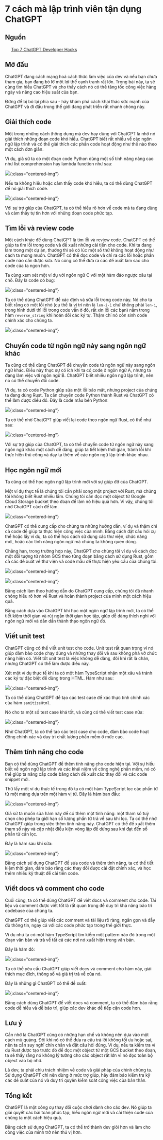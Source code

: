 # 7 cách mà lập trình viên tận dụng ChatGPT

## Nguồn

<img src="../../assets/images/bytebytego.png" width="16" height="16"/> [Top 7 ChatGPT Developer Hacks](https://www.youtube.com/watch?v=9W_U1y7RYuE)

## Mở đầu

ChatGPT đang cách mạng hoá cách thức làm việc của dev và nếu bạn chưa tham gia, bạn đang bỏ lỡ một lợi thế cạnh tranh rất lớn. Trong bài này, ta sẽ cùng tìm hiểu ChatGPT và cho thấy cách nó có thể tăng tốc công việc hàng ngày và nâng cao hiệu suất của bạn.

Đừng để bị bỏ lại phía sau - hãy khám phá cách khai thác sức mạnh của ChatGPT và đi đầu trong thế giới đang phát triển rất nhanh chóng này.

## Giải thích code

Một trong những cách thông dụng mà dev hay dùng với ChatGPT là nhờ nó giải thích những đoạn code khó hiểu. ChatGPT biết rất nhiều về các ngôn ngữ lập trình và có thể giải thích các phần code hoạt động như thế nào theo một cách đơn giản.

Ví dụ, giả sử ta có một đoạn code Python dùng một số tính năng nâng cao như list comprehension hay lambda function như sau:

![](../assets/ByteByteGo/chatgpt_hacks/figure1.png){:class="centered-img"}

Nếu ta không hiểu hoặc cảm thấy code khó hiểu, ta có thể dùng ChatGPT để nó giải thích code. 

![](../assets/ByteByteGo/chatgpt_hacks/figure2.png){:class="centered-img"}

Với sự trợ giúp của ChatGPT, ta có thể hiểu rõ hơn về code mà ta đang dùng và cảm thấy tự tin hơn với những đoạn code phức tạp.

## Tìm lỗi và review code

Một cách khác để dùng ChatGPT là tìm lỗi và review code. ChatGPT có thể giúp ta tìm lỗi trong code và đề xuất những cải tiến cho code. Khi ta đang làm trong một dự án, thường thì sẽ có lúc một số thứ không hoạt động như cách ta mong muốn. ChatGPT có thể đọc code và chỉ ra các lỗi hoặc phần code nào cần được sửa. Nó cũng có thể đưa ra các đề xuất làm sao cho code của ta ngon hơn.

Ta cùng xem xét một ví dụ với ngôn ngữ C với một hàm đảo ngược xâu tại chỗ. Đây là code có bug:

![](../assets/ByteByteGo/chatgpt_hacks/figure3.png){:class="centered-img"}

Ta có thể dùng ChatGPT để xác định và sửa lỗi trong code này. Nó cho ta biết rằng có một lỗi nhỏ (cụ thể là vị trí nên là `len-i-1` chứ không phải `len-i`, trong hình dưới thì lỗi trong code vẫn ở đó, rất xin lỗi các bạn) nằm trong hàm `reverse_string` khi hoán đổi các ký tự. Thậm chí nó còn sinh code chính xác cho chúng ta.

![](../assets/ByteByteGo/chatgpt_hacks/figure4.png){:class="centered-img"}

## Chuyển code từ ngôn ngữ này sang ngôn ngữ khác

Ta cũng có thể dùng ChatGPT để chuyển code từ ngôn ngữ này sang ngôn ngữ khác. Điều này thực sự có ích khi ta có code ở ngôn ngữ A, nhưng ta đang làm việc với ngôn ngữ B. ChatGPT biết nhiều ngôn ngữ lập trình, nên nó có thể chuyển đổi code.

Ví dụ, ta có code Python giúp sửa một lỗi bảo mât, nhưng project của chúng ta đang dùng Rust. Ta cần chuyển code Python thành Rust và ChatGPT có thể làm được điều đó. Đây là code mẫu bên Python:

![](../assets/ByteByteGo/chatgpt_hacks/figure5.png){:class="centered-img"}

Ta có thể nhờ ChatGPT giúp viết lại code theo ngôn ngữ Rust, có thể như sau:

![](../assets/ByteByteGo/chatgpt_hacks/figure6.png){:class="centered-img"}

Với sự trợ giúp của ChatGPT, ta có thể chuyển code từ ngôn ngữ này sang ngôn ngữ khác một cách dễ dàng, giúp ta tiết kiệm thời gian, tránh lỗi khi thực hiện thủ công và dạy ta thêm về các ngôn ngữ lập trình khác nhau.

## Học ngôn ngữ mới

Ta cũng có thể học ngôn ngữ lập trình mới với sự giúp đỡ của ChatGPT. 

Một ví dụ thực tế là chúng tôi cần phải xong một project với Rust, mà chúng tôi không biết Rust nhiều lắm. Chúng tôi cần đọc một object từ Google Cloud Storage bucket theo đoạn để làm nó hiệu quả hơn. Vì vậy, chúng tôi nhờ ChatGPT cách để làm.

![](../assets/ByteByteGo/chatgpt_hacks/figure7.png){:class="centered-img"}

ChatGPT có thể cung cấp cho chúng ta những hướng dẫn, ví dụ và thậm chí cả code để giúp ta thực hiện công việc của mình. Bằng cách đặt câu hỏi cụ thể hoặc lấy ví dụ, ta có thể học cách sử dụng các thư viện, chức năng mới, hoặc các tính năng ngôn ngữ mà chúng ta không quen dùng.

Chẳng hạn, trong trường hợp này, ChatGPT cho chúng tôi ví dụ về cách đọc một đối tượng từ nhóm GCS theo từng đoạn bằng cách sử dụng Rust, gồm cả các đề xuất về thư viện và code mẫu để thực hiện yêu cầu của chúng tôi.

![](../assets/ByteByteGo/chatgpt_hacks/figure8.png){:class="centered-img"}

![](../assets/ByteByteGo/chatgpt_hacks/figure9.png){:class="centered-img"}

Bằng cách làm theo hướng dẫn do ChatGPT cung cấp, chúng tôi đã nhanh chóng hiểu rõ hơn về Rust và hoàn thành project của mình một cách hiệu quả.

Bằng cách dựa vào ChatGPT khi học một ngôn ngữ lập trình mới, ta có thể tiết kiệm thời gian và rút ngắn thời gian học tập, giúp dễ dàng thích nghi với ngôn ngữ mới và dần dần thành thạo ngôn ngữ đó.

## Viết unit test

ChatGPT cũng có thể viết unit test cho code. Unit test rất quan trọng vì nó giúp đảm bảo code chạy đúng và những thay đổi về sau không phá vỡ chức năng hiện có. Viết tốt unit test là việc không dễ dàng, đôi khi rất là chán, nhưng ChatGPT có thể làm được điều này.

Xét một ví dụ thực tế khi ta có một hàm TypeScript nhận một xâu và tránh các ký tự đặc biệt để dùng trong HTML. Hàm như sau:

![](../assets/ByteByteGo/chatgpt_hacks/figure10.png){:class="centered-img"}

Ta có thể dùng ChatGPT để tạo các test case để xác thực tính chính xác của hàm `sanitizeHtml`.

Nó cho ta một số test case khá tốt, và cũng có thể viết test case nữa:

![](../assets/ByteByteGo/chatgpt_hacks/figure11.png){:class="centered-img"}

Nhờ ChatGPT, ta có thể tạo các test case cho code, đảm bảo code hoạt động chính xác và duy trì chất lượng phần mềm ở mức cao.

## Thêm tính năng cho code

Bạn có thể dùng ChatGPT để thêm tính năng cho code hiện tại. Với sự hiểu biết về ngôn ngữ lập trình và các khái niệm về công nghệ phần mềm, nó có thể giúp ta nâng cấp code bằng cách đề xuất các thay đổi và các code snippet mới.

Thử lấy một ví dụ thực tế trong đó ta có một hàm TypeScript lọc các phần tử từ một mảng dựa trên một hàm vị từ. Đây là hàm ban đầu:

![](../assets/ByteByteGo/chatgpt_hacks/figure12.png){:class="centered-img"}

Giả sử ta muốn sửa hàm này để có thêm một tính năng: một tham số tuỳ chọn cho phép ta giới hạn số lượng phần tử trả về sau khi lọc. Ta có thể nhờ ChatGPT giúp trong việc thêm tính năng này. ChatGPT có thể đề xuất thêm tham số này và cập nhật điều kiện vòng lặp để dừng sau khi đạt đến số phần tử cần lọc.

Đây là hàm sau khi sửa:

![](../assets/ByteByteGo/chatgpt_hacks/figure13.png){:class="centered-img"}

Bằng cách sử dụng ChatGPT để sửa code và thêm tính năng, ta có thể tiết kiệm thời gian, đảm bảo rằng các thay đổi được cài đặt chính xác, và học thêm nhiều kỹ thuật để cải tiến code.

## Viết docs và comment cho code

Cuối cùng, ta có thể dùng ChatGPT để viết docs và comment cho code. Tài liệu và comment được viết tốt là rất quan trọng để duy trì khả năng bảo trì codebase của chúng ta.

ChatGPT có thể giúp viết các comment và tài liệu rõ ràng, ngắn gọn và đầy đủ thông tin, ngay cả với các code phức tạp trong thế giới thực.

Ví dụ như ta có một hàm TypeScript tìm kiếm một pattern nào đó trong một đoạn văn bản và trả về tất cả các nơi nó xuất hiện trong văn bản.

Đây là hàm đó:

![](../assets/ByteByteGo/chatgpt_hacks/figure14.png){:class="centered-img"}

Ta có thể yêu cầu ChatGPT giúp viết docs và comment cho hàm này, giải thích mục đích, thông số và giá trị trả về của nó.

Đây là những gì ChatGPT có thể đề xuất:

![](../assets/ByteByteGo/chatgpt_hacks/figure15.png){:class="centered-img"}

Bằng cách dùng ChatGPT để viết docs và comment, ta có thể đảm bảo rằng code dễ hiểu và dễ bảo trì, giúp các dev khác dễ tiếp cận code hơn.

## Lưu ý

Cần nhớ là ChatGPT cũng có những hạn chế và không nên dựa vào một cách mù quáng. Đôi khi nó có thể đưa ra câu trả lời không tối ưu hoặc sai, nên ta cần suy nghĩ chín chắn và đặt câu hỏi đúng. Ví dụ, nếu ta kiểm tra ví dụ Rust được tạo trước đó để đọc một object từ một GCS bucket theo đoạn, ta sẽ thấy rằng nó không lý tưởng cho các object rất lớn vì nó đọc toàn bộ object vào bộ nhớ.

Là dev, ta phải chịu trách nhiệm về code và giải pháp của chính chúng ta. Sử dụng ChatGPT chỉ nên dừng ở mức trợ giúp, hãy đảm bảo kiểm tra kỹ các đề xuất của nó và duy trì quyền kiểm soát công việc của bản thân.

## Tổng kết

ChatGPT là một công cụ thay đổi cuộc chơi dành cho các dev. Nó giúp ta giải quyết các bài toán phức tạp, hiểu ngôn ngữ mới và cải thiện code của chúng ta một cách hiệu quả.

Bằng cách sử dụng ChatGPT, ta có thể trở thành dev giỏi hơn và làm cho công việc của mình trở nên thú vị hơn.
